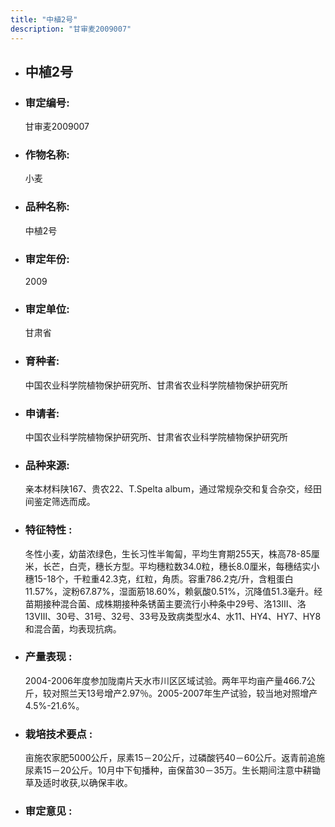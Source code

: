 ```yaml
---
title: "中植2号"
description: "甘审麦2009007"
---
```

* ## 中植2号
* ###  审定编号:  
   甘审麦2009007

*  ### 作物名称:  
   小麦

*   ###  品种名称: 
    中植2号

*   ### 审定年份: 
    2009

*   ### 审定单位:  
    甘肃省

*   ### 育种者:  
    中国农业科学院植物保护研究所、甘肃省农业科学院植物保护研究所

*   ### 申请者:  
    中国农业科学院植物保护研究所、甘肃省农业科学院植物保护研究所

*   ### 品种来源:  
    亲本材料陕167、贵农22、T.Spelta album，通过常规杂交和复合杂交，经田间鉴定筛选而成。

*   ### 特征特性 : 
    冬性小麦，幼苗浓绿色，生长习性半匍匐，平均生育期255天，株高78-85厘米，长芒，白壳，穗长方型。平均穗粒数34.0粒，穗长8.0厘米，每穗结实小穗15-18个，千粒重42.3克，红粒，角质。容重786.2克/升，含粗蛋白11.57%，淀粉67.87%，湿面筋18.60%，赖氨酸0.51%，沉降值51.3毫升。经苗期接种混合菌、成株期接种条锈菌主要流行小种条中29号、洛13Ⅲ、洛13Ⅷ、30号、31号、32号、33号及致病类型水4、水11、HY4、HY7、HY8和混合菌，均表现抗病。

*   ### 产量表现 : 
    2004-2006年度参加陇南片天水市川区区域试验。两年平均亩产量466.7公斤，较对照兰天13号增产2.97％。2005-2007年生产试验，较当地对照增产4.5%-21.6%。

*   ### 栽培技术要点 : 
    亩施农家肥5000公斤，尿素15－20公斤，过磷酸钙40－60公斤。返青前追施尿素15－20公斤。10月中下旬播种，亩保苗30－35万。生长期间注意中耕锄草及适时收获,以确保丰收。

*   ### 审定意见 : 
    
